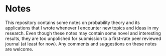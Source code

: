 # Notes

This repository contains some notes on probability theory and its applications that I wrote whenever I encounter new topics and ideas in my research. Even though these notes may contain some novel and interesting results, they are too unpolished for submission to a first-rate peer reviewed journal (at least for now). Any comments and suggestions on these notes are welcome. 
